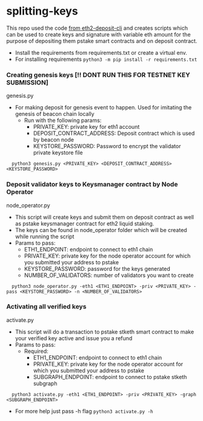 # splitting-keys
This repo used the code [from eth2-deposit-cli](https://github.com/ethereum/staking-deposit-cli) and creates scripts 
which can be used to create keys and signature with variable eth amount for the purpose of depositing them 
pstake smart contracts and on deposit contract.

- Install the requirements from requirements.txt or create a virtual env.
- For installing requirements `python3 -m pip install -r requirements.txt`

### Creating genesis keys [!! DONT RUN THIS FOR TESTNET KEY SUBMISSION]
genesis.py
- For making deposit for genesis event to happen. Used for imitating the genesis of beacon chain locally
  - Run with the following params:
    - PRIVATE_KEY: private key for eth1 account 
    - DEPOSIT_CONTRACT_ADDRESS: Deposit contract which is used by beacon node
    - KEYSTORE_PASSWORD: Password to encrypt the validator private keystore file
```
  python3 genesis.py <PRIVATE_KEY> <DEPOSIT_CONTRACT_ADDRESS> <KEYSTORE_PASSWORD>
```

### Deposit validator keys to Keysmanager contract by Node Operator
node_operator.py
- This script will create keys and submit them on deposit contract as well as pstake keysmanager contract for 
eth2 liquid staking.
- The keys can be found in node_operator folder which will be created while running the script
- Params to pass:
  - ETH1_ENDPOINT: endpoint to connect to eth1 chain
  - PRIVATE_KEY: private key for the node operator account for which you submitted your address to pstake
  - KEYSTORE_PASSWORD: password for the keys generated
  - NUMBER_OF_VALIDATORS: number of validators you want to create
```
  python3 node_operator.py -eth1 <ETH1_ENDPOINT> -priv <PRIVATE_KEY> -pass <KEYSTORE_PASSWORD> -n <NUMBER_OF_VALIDATORS>
```

### Activating all verified keys
activate.py
- This script will do a transaction to pstake stketh smart contract to make your verified key active 
and issue you a refund
- Params to pass:
  - Required:
    - ETH1_ENDPOINT: endpoint to connect to eth1 chain
    - PRIVATE_KEY: private key for the node operator account for which you submitted your address to pstake
    - SUBGRAPH_ENDPOINT: endpoint to connect to pstake stketh subgraph
```
  python3 activate.py -eth1 <ETH1_ENDPOINT> -priv <PRIVATE_KEY> -graph <SUBGRAPH_ENDPOINT>
```
- For more help just pass -h flag `python3 activate.py -h`
